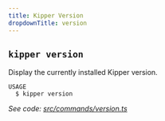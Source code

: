```yaml
---
title: Kipper Version
dropdownTitle: version
---
```


## `kipper version`

Display the currently installed Kipper version.

```
USAGE
  $ kipper version
```

_See code: [src/commands/version.ts](https://github.com/Kipper-Lang/Kipper/blob/v0.11.0-rc.0/kipper/cli/src/commands/version.ts)_
